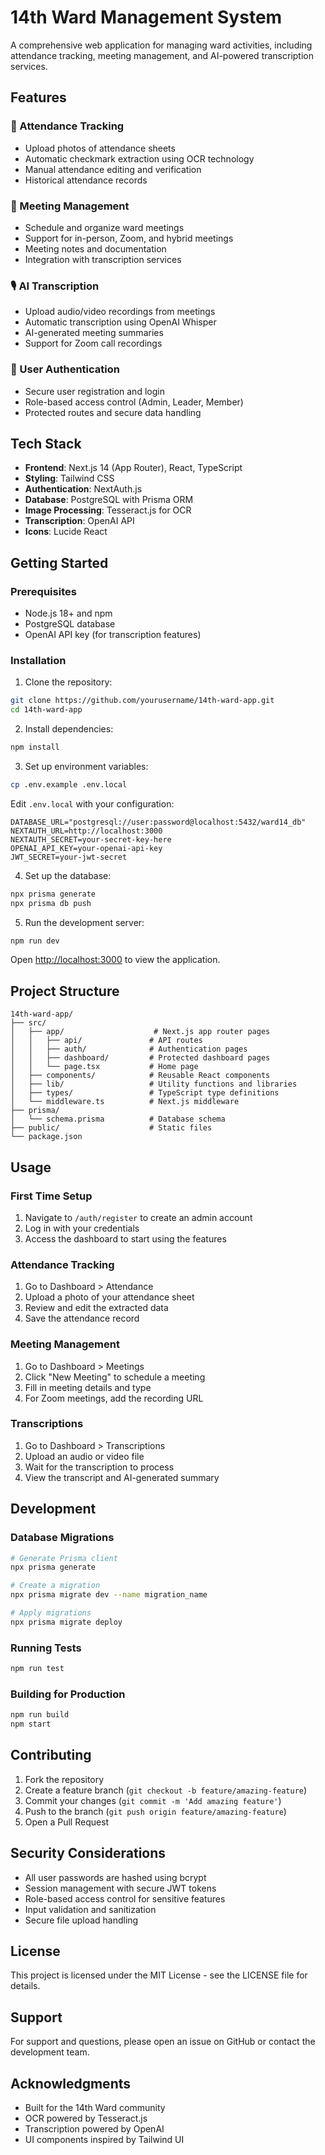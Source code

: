 # 14th Ward Management System

A comprehensive web application for managing ward activities, including attendance tracking, meeting management, and AI-powered transcription services.

## Features

### 🎯 Attendance Tracking
- Upload photos of attendance sheets
- Automatic checkmark extraction using OCR technology
- Manual attendance editing and verification
- Historical attendance records

### 📅 Meeting Management
- Schedule and organize ward meetings
- Support for in-person, Zoom, and hybrid meetings
- Meeting notes and documentation
- Integration with transcription services

### 🎙️ AI Transcription
- Upload audio/video recordings from meetings
- Automatic transcription using OpenAI Whisper
- AI-generated meeting summaries
- Support for Zoom call recordings

### 🔐 User Authentication
- Secure user registration and login
- Role-based access control (Admin, Leader, Member)
- Protected routes and secure data handling

## Tech Stack

- **Frontend**: Next.js 14 (App Router), React, TypeScript
- **Styling**: Tailwind CSS
- **Authentication**: NextAuth.js
- **Database**: PostgreSQL with Prisma ORM
- **Image Processing**: Tesseract.js for OCR
- **Transcription**: OpenAI API
- **Icons**: Lucide React

## Getting Started

### Prerequisites

- Node.js 18+ and npm
- PostgreSQL database
- OpenAI API key (for transcription features)

### Installation

1. Clone the repository:
```bash
git clone https://github.com/yourusername/14th-ward-app.git
cd 14th-ward-app
```

2. Install dependencies:
```bash
npm install
```

3. Set up environment variables:
```bash
cp .env.example .env.local
```

Edit `.env.local` with your configuration:
```env
DATABASE_URL="postgresql://user:password@localhost:5432/ward14_db"
NEXTAUTH_URL=http://localhost:3000
NEXTAUTH_SECRET=your-secret-key-here
OPENAI_API_KEY=your-openai-api-key
JWT_SECRET=your-jwt-secret
```

4. Set up the database:
```bash
npx prisma generate
npx prisma db push
```

5. Run the development server:
```bash
npm run dev
```

Open [http://localhost:3000](http://localhost:3000) to view the application.

## Project Structure

```
14th-ward-app/
├── src/
│   ├── app/                    # Next.js app router pages
│   │   ├── api/               # API routes
│   │   ├── auth/              # Authentication pages
│   │   ├── dashboard/         # Protected dashboard pages
│   │   └── page.tsx           # Home page
│   ├── components/            # Reusable React components
│   ├── lib/                   # Utility functions and libraries
│   ├── types/                 # TypeScript type definitions
│   └── middleware.ts          # Next.js middleware
├── prisma/
│   └── schema.prisma          # Database schema
├── public/                    # Static files
└── package.json
```

## Usage

### First Time Setup

1. Navigate to `/auth/register` to create an admin account
2. Log in with your credentials
3. Access the dashboard to start using the features

### Attendance Tracking

1. Go to Dashboard > Attendance
2. Upload a photo of your attendance sheet
3. Review and edit the extracted data
4. Save the attendance record

### Meeting Management

1. Go to Dashboard > Meetings
2. Click "New Meeting" to schedule a meeting
3. Fill in meeting details and type
4. For Zoom meetings, add the recording URL

### Transcriptions

1. Go to Dashboard > Transcriptions
2. Upload an audio or video file
3. Wait for the transcription to process
4. View the transcript and AI-generated summary

## Development

### Database Migrations

```bash
# Generate Prisma client
npx prisma generate

# Create a migration
npx prisma migrate dev --name migration_name

# Apply migrations
npx prisma migrate deploy
```

### Running Tests

```bash
npm run test
```

### Building for Production

```bash
npm run build
npm start
```

## Contributing

1. Fork the repository
2. Create a feature branch (`git checkout -b feature/amazing-feature`)
3. Commit your changes (`git commit -m 'Add amazing feature'`)
4. Push to the branch (`git push origin feature/amazing-feature`)
5. Open a Pull Request

## Security Considerations

- All user passwords are hashed using bcrypt
- Session management with secure JWT tokens
- Role-based access control for sensitive features
- Input validation and sanitization
- Secure file upload handling

## License

This project is licensed under the MIT License - see the LICENSE file for details.

## Support

For support and questions, please open an issue on GitHub or contact the development team.

## Acknowledgments

- Built for the 14th Ward community
- OCR powered by Tesseract.js
- Transcription powered by OpenAI
- UI components inspired by Tailwind UI 